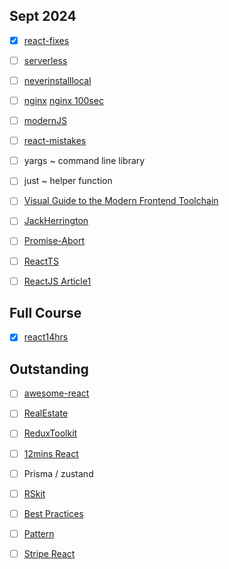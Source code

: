Sept 2024
---
- [x] [react-fixes](https://youtu.be/4k6Xgjqkad4)
- [ ] [serverless](https://www.youtube.com/watch?v=cw34KMPSt4k)
- [ ] [neverinstalllocal](https://www.youtube.com/watch?v=J0NuOlA2xDc)
- [ ] [nginx](https://www.youtube.com/watch?v=iInUBOVeBCc) [nginx 100sec](https://www.youtube.com/watch?v=JKxlsvZXG7c)
- [ ] [modernJS](https://www.youtube.com/watch?v=a941B7g3fv8&list=PL4cUxeGkcC9jx2TTZk3IGWKSbtugYdrlu&index=5)
- [ ] [react-mistakes](https://www.youtube.com/watch?v=oc_TNtCe2sY&t=457s)
- [ ] yargs ~ command line library
- [ ] just ~ helper function
- [ ] [Visual Guide to the Modern Frontend Toolchain](https://www.youtube.com/watch?v=M_edImKoEt8)
- [ ] [JackHerrington](https://www.youtube.com/watch?v=LKVHFHJsiO0&list=PLNqp92_EXZBJ4CBroxVBJEpAXoz1g-naZ&index=19)
- [ ] [Promise-Abort](https://www.youtube.com/watch?v=MBlZ8Wzkbi4)
- [ ] [ReactTS](https://www.youtube.com/watch?v=665UnOGx3Pg)
- [ ] [ReactJS Article1](https://medium.com/inforwaves-blogs/how-to-setup-redux-toolkit-in-next-js-app-router-82bde47fb863)


Full Course
---
- [x] [react14hrs](https://www.youtube.com/watch?v=dz458ZkBMak)

Outstanding
---
- [ ] [awesome-react](https://github.com/enaqx/awesome-react)
- [ ] [RealEstate](https://github.com/vahid-nejad/NextJS-RealEstate-Clone)
- [ ] [ReduxToolkit](https://www.youtube.com/watch?v=EqbwHO6Vgbg)
- [ ] [12mins React](https://www.youtube.com/watch?v=wIyHSOugGGw)
- [ ] Prisma / zustand
- [ ] [RSkit](https://github.com/kriasoft/react-starter-kit)
- [ ] [Best Practices](https://www.youtube.com/watch?v=5r25Y9Vg2P4)
- [ ] [Pattern](https://www.youtube.com/watch?v=YMAwgRwjEOQ)
- [ ] [Stripe React](https://www.youtube.com/watch?v=a_IChczvv3Q)


